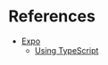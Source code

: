 # References

- [Expo](https://expo.dev)
  - [Using TypeScript](https://docs.expo.dev/guides/typescript)
